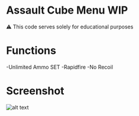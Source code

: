 # Assault Cube Menu WIP

⚠️ This code serves solely for educational purposes

# Functions

-Unlimited Ammo SET
-Rapidfire
-No Recoil


# Screenshot

![alt text](https://i.imgur.com/fLr59GL.png)


